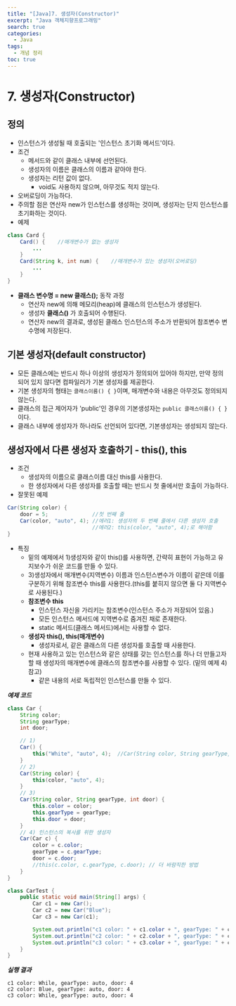 ```yaml
---
title: "[Java]7. 생성자(Constructor)"
excerpt: "Java 객체지향프로그래밍"
search: true
categories:
  - Java
tags:
  - 개념 정리
toc: true
---
```


# 7. 생성자(Constructor)

## 정의
- 인스턴스가 생성될 때 호출되는 '인스턴스 초기화 메서드'이다.
- 조건
	- 메서드와 같이 클래스 내부에 선언된다.
	- 생성자의 이름은 클래스의 이름과 같아야 한다.
	- 생성자는 리턴 값이 없다.
		- void도 사용하지 않으며, 아무것도 적지 않는다.
- 오버로딩이 가능하다.
- 주의할 점은 연산자 new가 인스턴스를 생성하는 것이며, 생성자는 단지 인스턴스를 초기화하는 것이다.
- 예제

```java
class Card {
	Card() {    //매개변수가 없는 생성자
		...
	}
	Card(String k, int num) {    //매개변수가 있는 생성자(오버로딩)
		...
	}
}
```

- __클래스 변수명 = new 클래스();__ 동작 과정
	- 연산자 new에 의해 메모리(heap)에 클래스의 인스턴스가 생성된다.
	- 생성자 **클래스()** 가 호출되어 수행된다.
	- 연산자 new의 결과로, 생성된 클래스 인스턴스의 주소가 반환되어 참조변수 변수명에 저장된다.

## 기본 생성자(default constructor)
- 모든 클래스에는 반드시 하나 이상의 생성자가 정의되어 있어야 하지만, 만약 정의되어 있지 않다면 컴파일러가 기본 생성자를 제공한다.
- 기본 생성자의 형태는 ```클래스이름() { }```이며, 매개변수와 내용은 아무것도 정의되지 않는다.
- 클래스의 접근 제어자가 'public'인 경우의 기본생성자는 ```public 클래스이름() { }```이다.
- 클래스 내부에 생성자가 하나라도 선언되어 있다면, 기본생성자는 생성되지 않는다.

## 생성자에서 다른 생성자 호출하기 - this(), this
- 조건
	- 생성자의 이름으로 클래스이름 대신 this를 사용한다.
	- 한 생성자에서 다른 생성자를 호출할 때는 반드시 첫 줄에서만 호출이 가능하다.
- 잘못된 예제

```java
Car(String color) {
	door = 5;              //첫 번째 줄
	Car(color, "auto", 4); //에러1: 생성자의 두 번째 줄에서 다른 생성자 호출
	                       //에러2: this(color, "auto", 4);로 해야함
}
```

- 특징
	- 밑의 예제에서 1)생성자와 같이 this()를 사용하면, 간략히 표현이 가능하고 유지보수가 쉬운 코드를 만들 수 있다.
	- 3)생성자에서 매개변수(지역변수) 이름과 인스턴스변수가 이름이 같은데 이를 구분하기 위해 참조변수 this를 사용한다.(this를 붙히지 않으면 둘 다 지역변수로 사용된다.)
	- **참조변수 this**
		- 인스턴스 자신을 가리키는 참조변수(인스턴스 주소가 저장되어 있음.)
		- 모든 인스턴스 메서드에 지역변수로 줌겨진 채로 존재한다.
		- static 메서드(클래스 메서드)에서는 사용할 수 없다.
	- **생성자 this(), this(매개변수)**
		- 생성자로서, 같은 클래스의 다른 생성자를 호출할 때 사용한다.
	- 현재 사용하고 있는 인스턴스와 같은 상태를 갖는 인스턴스를 하나 더 만들고자 할 때 생성자의 매개변수에 클래스의 참조변수를 사용할 수 있다.
	(밑의 예제 4) 참고)
		- 같은 내용의 서로 독립적인 인스턴스를 만들 수 있다.</br>

___예제 코드___

```java
class Car {
	String color;
	String gearType;
	int door;

	// 1)
	Car() {
		this("White", "auto", 4);  //Car(String color, String gearType, int door) 호출
	}
	// 2)
	Car(String color) {
		this(color, "auto", 4);
	}
	// 3)
	Car(String color, String gearType, int door) {
		this.color = color;
		this.gearType = gearType;
		this.door = door;
	}
	// 4) 인스턴스의 복사를 위한 생성자
	Car(Car c) {
		color = c.color;
		gearType = c.gearType;
		door = c.door;
		//this(c.color, c.gearType, c.door); // 더 바람직한 방법
	}
}

class CarTest {
	public static void main(String[] args) {
		Car c1 = new Car();
		Car c2 = new Car("Blue");
		Car c3 = new Car(c1);

		System.out.println("c1 color: " + c1.color + ", gearType: " + c1.gearType + ", door: " + c1.door);
		System.out.println("c2 color: " + c2.color + ", gearType: " + c2.gearType + ", door: " + c2.door);
		System.out.println("c3 color: " + c3.color + ", gearType: " + c3.gearType + ", door: " + c3.door);
	}
}
```

___실행 결과___

```
c1 color: While, gearType: auto, door: 4
c2 color: Blue, gearType: auto, door: 4
c3 color: While, gearType: auto, door: 4
```
